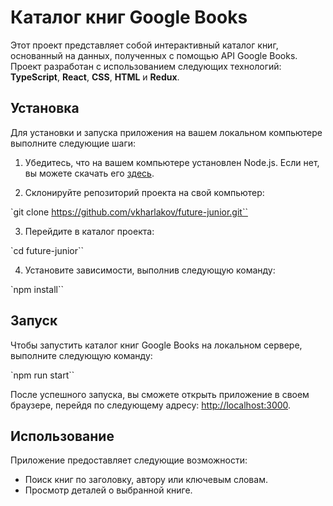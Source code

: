 # Каталог книг Google Books

Этот проект представляет собой интерактивный каталог книг, основанный на данных, полученных с помощью API Google Books. Проект разработан с использованием следующих технологий:
**TypeScript**, **React**, **CSS**, **HTML** и **Redux**.

## Установка

Для установки и запуска приложения на вашем локальном компьютере выполните следующие шаги:

1. Убедитесь, что на вашем компьютере установлен Node.js. Если нет, вы можете скачать его [здесь](https://nodejs.org/).

2. Склонируйте репозиторий проекта на свой компьютер:

`git clone https://github.com/vkharlakov/future-junior.git``

3. Перейдите в каталог проекта:

`cd future-junior``

4. Установите зависимости, выполнив следующую команду:

`npm install``

## Запуск

Чтобы запустить каталог книг Google Books на локальном сервере, выполните следующую команду:

`npm run start``

После успешного запуска, вы сможете открыть приложение в своем браузере, перейдя по следующему адресу: [http://localhost:3000](http://localhost:3000).

## Использование

Приложение предоставляет следующие возможности:

- Поиск книг по заголовку, автору или ключевым словам.
- Просмотр деталей о выбранной книге.
